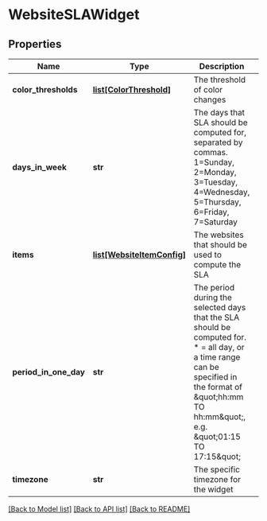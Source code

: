 # WebsiteSLAWidget

## Properties
Name | Type | Description | Notes
------------ | ------------- | ------------- | -------------
**color_thresholds** | [**list[ColorThreshold]**](ColorThreshold.md) | The threshold of color changes | [optional] 
**days_in_week** | **str** | The days that SLA should be computed for, separated by commas. 1&#x3D;Sunday, 2&#x3D;Monday, 3&#x3D;Tuesday, 4&#x3D;Wednesday, 5&#x3D;Thursday, 6&#x3D;Friday, 7&#x3D;Saturday | [optional] 
**items** | [**list[WebsiteItemConfig]**](WebsiteItemConfig.md) | The websites that should be used to compute the SLA | 
**period_in_one_day** | **str** | The period during the selected days that the SLA should be computed for. * &#x3D; all day, or a time range can be specified in the format of \&quot;hh:mm TO hh:mm\&quot;, e.g. \&quot;01:15 TO 17:15\&quot; | [optional] 
**timezone** | **str** | The specific timezone for the widget | [optional] 

[[Back to Model list]](../README.md#documentation-for-models) [[Back to API list]](../README.md#documentation-for-api-endpoints) [[Back to README]](../README.md)


